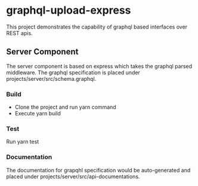 # graphql-upload-express
This project demonstrates the capability of graphql based interfaces over REST apis.

## Server Component
The server component is based on express which takes the graphql parsed middleware.
The graphql specification is placed under projects/server/src/schema.graphql.

### Build

- Clone the project and run yarn command
- Execute yarn build

### Test
Run yarn test

### Documentation
The documentation for grapqhl specification would be auto-generated  and placed under
projects/server/src/api-documentations.
